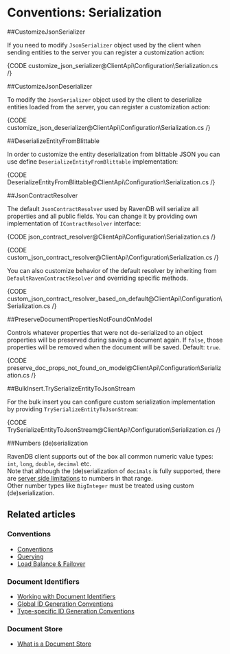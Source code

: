 # Conventions: Serialization

##CustomizeJsonSerializer

If you need to modify `JsonSerializer` object used by the client when sending entities to the server you can register a customization action:

{CODE customize_json_serializer@ClientApi\Configuration\Serialization.cs /}

##CustomizeJsonDeserializer

To modify the `JsonSerializer` object used by the client to deserialize entities loaded from the server, you can register a customization action:

{CODE customize_json_deserializer@ClientApi\Configuration\Serialization.cs /}

##DeserializeEntityFromBlittable

In order to customize the entity deserialization from blittable JSON you can use define `DeserializeEntityFromBlittable` implementation:

{CODE DeserializeEntityFromBlittable@ClientApi\Configuration\Serialization.cs /}

##JsonContractResolver

The default `JsonContractResolver` used by RavenDB will serialize all properties and all public fields. You can change it by providing own implementation of `IContractResolver` interface:

{CODE json_contract_resolver@ClientApi\Configuration\Serialization.cs /}

{CODE custom_json_contract_resolver@ClientApi\Configuration\Serialization.cs /}

You can also customize behavior of the default resolver by inheriting from `DefaultRavenContractResolver` and overriding specific methods.

{CODE custom_json_contract_resolver_based_on_default@ClientApi\Configuration\Serialization.cs /}

##PreserveDocumentPropertiesNotFoundOnModel

Controls whatever properties that were not de-serialized to an object properties will be preserved 
during saving a document again. If `false`, those properties will be removed when the document will be saved. Default: `true`.

{CODE preserve_doc_props_not_found_on_model@ClientApi\Configuration\Serialization.cs /}

##BulkInsert.TrySerializeEntityToJsonStream

For the bulk insert you can configure custom serialization implementation by providing `TrySerializeEntityToJsonStream`:

{CODE TrySerializeEntityToJsonStream@ClientApi\Configuration\Serialization.cs /}


##Numbers (de)serialization

RavenDB client supports out of the box all common numeric value types: `int`, `long`, `double`, `decimal` etc.  
Note that although the (de)serialization of `decimals` is fully supported, there are [server side limitations](../../server/kb/numbers-in-ravendb) to numbers in that range.  
Other number types like `BigInteger` must be treated using custom (de)serialization.

## Related articles

### Conventions

- [Conventions](../../client-api/configuration/conventions)
- [Querying](../../client-api/configuration/querying)
- [Load Balance & Failover](../../client-api/configuration/load-balance-and-failover)

### Document Identifiers

- [Working with Document Identifiers](../../client-api/document-identifiers/working-with-document-identifiers)
- [Global ID Generation Conventions](../../client-api/configuration/identifier-generation/global)
- [Type-specific ID Generation Conventions](../../client-api/configuration/identifier-generation/type-specific)

### Document Store

- [What is a Document Store](../../client-api/what-is-a-document-store)
